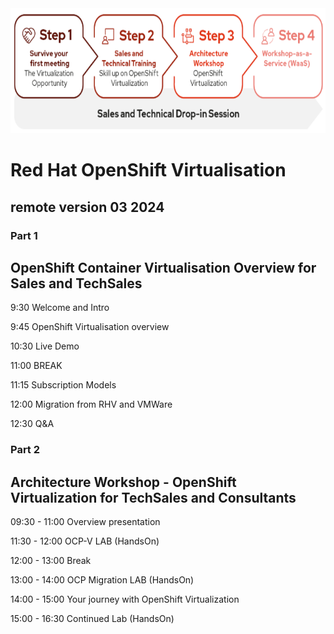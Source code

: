<img src="https://github.com/RHEPDS/OCPVirt/blob/main/Pc_pv_logo.png" width="700" height="200">

# Red Hat OpenShift Virtualisation
## remote version 03 2024

### Part 1 

## OpenShift Container Virtualisation Overview for Sales and TechSales 


9:30		Welcome and Intro

9:45		OpenShift Virtualisation overview

10:30		Live Demo

11:00		BREAK		

11:15		Subscription Models

12:00		Migration from RHV and VMWare

12:30		Q&A

### Part 2 
## Architecture Workshop - OpenShift Virtualization for TechSales and Consultants 

09:30 - 11:00	Overview presentation

11:30 - 12:00	OCP-V LAB (HandsOn)

12:00 - 13:00	Break

13:00 - 14:00 OCP Migration LAB (HandsOn)

14:00 - 15:00 Your journey with OpenShift Virtualization 		

15:00 - 16:30	Continued Lab (HandsOn)
